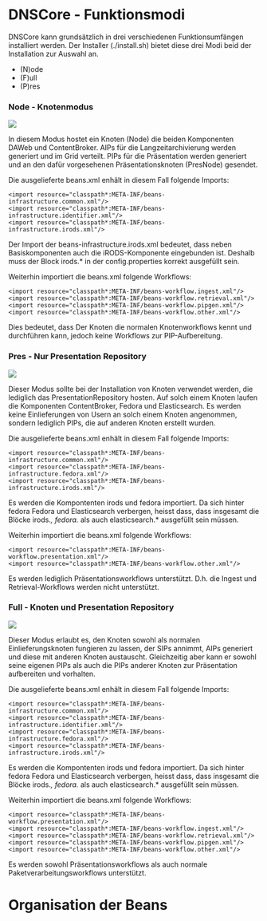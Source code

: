 # DNSCore - Funktionsmodi

DNSCore kann grundsätzlich in drei verschiedenen Funktionsumfängen installiert werden. Der Installer (./install.sh) bietet diese drei Modi beid der Installation zur Auswahl an.

* (N)ode 
* (F)ull
* (P)res

### Node - Knotenmodus

![](https://raw.githubusercontent.com/da-nrw/DNSCore/master/ContentBroker/src/main/markdown/system-modi1.jpg)

In diesem Modus hostet ein Knoten (Node) die beiden Komponenten DAWeb und ContentBroker. AIPs für die Langzeitarchivierung werden generiert und im Grid verteilt. PIPs für die Präsentation werden generiert und an den dafür vorgesehenen Präsentationsknoten (PresNode) gesendet.

Die ausgelieferte beans.xml enhält in diesem Fall folgende Imports:

    <import resource="classpath*:META-INF/beans-infrastructure.common.xml"/>
    <import resource="classpath*:META-INF/beans-infrastructure.identifier.xml"/>
    <import resource="classpath*:META-INF/beans-infrastructure.irods.xml"/>

Der Import der beans-infrastructure.irods.xml bedeutet, dass neben Basiskomponenten auch die iRODS-Komponente eingebunden ist. Deshalb muss der Block irods.* in der config.properties korrekt ausgefüllt sein.

Weiterhin importiert die beans.xml folgende Workflows:

    <import resource="classpath*:META-INF/beans-workflow.ingest.xml"/>
    <import resource="classpath*:META-INF/beans-workflow.retrieval.xml"/>
    <import resource="classpath*:META-INF/beans-workflow.pipgen.xml"/>
    <import resource="classpath*:META-INF/beans-workflow.other.xml"/>

Dies bedeutet, dass Der Knoten die normalen Knotenworkflows kennt und durchführen kann, jedoch keine Workflows zur PIP-Aufbereitung.

### Pres - Nur Presentation Repository

![](https://raw.githubusercontent.com/da-nrw/DNSCore/master/ContentBroker/src/main/markdown/system-modi2.jpg)

Dieser Modus sollte bei der Installation von Knoten verwendet werden, die lediglich das PresentationRepository hosten. Auf solch einem Knoten laufen die Komponenten ContentBroker, Fedora und Elasticsearch. Es werden keine Einlieferungen von Usern an solch einem Knoten angenommen, sondern lediglich PIPs, die auf anderen Knoten erstellt wurden.

Die ausgelieferte beans.xml enhält in diesem Fall folgende Imports:

    <import resource="classpath*:META-INF/beans-infrastructure.common.xml"/>
    <import resource="classpath*:META-INF/beans-infrastructure.fedora.xml"/>
    <import resource="classpath*:META-INF/beans-infrastructure.irods.xml"/>

Es werden die Kompontenten irods und fedora importiert. Da sich hinter fedora Fedora und Elasticsearch verbergen, heisst dass, dass insgesamt die Blöcke irods.*, fedora.* als auch elasticsearch.* ausgefüllt sein müssen.

Weiterhin importiert die beans.xml folgende Workflows:

    <import resource="classpath*:META-INF/beans-workflow.presentation.xml"/>
    <import resource="classpath*:META-INF/beans-workflow.other.xml"/>
    
Es werden lediglich Präsentationsworkflows unterstützt. D.h. die Ingest und Retrieval-Workflows werden nicht unterstützt.

### Full - Knoten und Presentation Repository

![](https://raw.githubusercontent.com/da-nrw/DNSCore/master/ContentBroker/src/main/markdown/system-modi3.jpg)

Dieser Modus erlaubt es, den Knoten sowohl als normalen Einlieferungsknoten fungieren zu lassen, der SIPs annimmt, AIPs generiert und diese mit anderen Knoten austauscht. Gleichzeitig aber kann er sowohl seine eigenen PIPs als auch die PIPs anderer Knoten zur Präsentation aufbereiten und vorhalten.

Die ausgelieferte beans.xml enhält in diesem Fall folgende Imports:

    <import resource="classpath*:META-INF/beans-infrastructure.common.xml"/>
    <import resource="classpath*:META-INF/beans-infrastructure.identifier.xml"/>
    <import resource="classpath*:META-INF/beans-infrastructure.fedora.xml"/>
    <import resource="classpath*:META-INF/beans-infrastructure.irods.xml"/>

Es werden die Kompontenten irods und fedora importiert. Da sich hinter fedora Fedora und Elasticsearch verbergen, heisst dass, dass insgesamt die Blöcke irods.*, fedora.* als auch elasticsearch.* ausgefüllt sein müssen.

Weiterhin importiert die beans.xml folgende Workflows:

    <import resource="classpath*:META-INF/beans-workflow.presentation.xml"/>
    <import resource="classpath*:META-INF/beans-workflow.ingest.xml"/> 
    <import resource="classpath*:META-INF/beans-workflow.retrieval.xml"/>
    <import resource="classpath*:META-INF/beans-workflow.pipgen.xml"/>
    <import resource="classpath*:META-INF/beans-workflow.other.xml"/>

Es werden sowohl Präsentationsworkflows als auch normale Paketverarbeitungsworkflows unterstützt.

# Organisation der Beans
